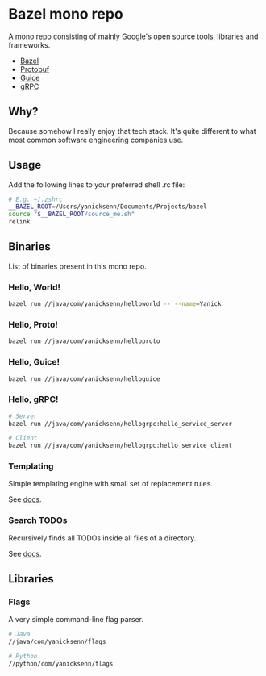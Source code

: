 # Bazel mono repo

A mono repo consisting of mainly Google's open source tools, libraries and frameworks. 

- [Bazel](https://bazel.build/)
- [Protobuf](https://protobuf.dev/)
- [Guice](https://github.com/google/guice)
- [gRPC](https://grpc.io/)

## Why?

Because somehow I really enjoy that tech stack. It's quite different to what most common software engineering companies use.

## Usage

Add the following lines to your preferred shell .rc file:

```bash
# E.g. ~/.zshrc
__BAZEL_ROOT=/Users/yanicksenn/Documents/Projects/bazel
source "$__BAZEL_ROOT/source_me.sh"
relink
```

## Binaries

List of binaries present in this mono repo.

### Hello, World!
```bash
bazel run //java/com/yanicksenn/helloworld -- --name=Yanick
```

### Hello, Proto!
```bash
bazel run //java/com/yanicksenn/helloproto
```

### Hello, Guice!
```bash
bazel run //java/com/yanicksenn/helloguice
```

### Hello, gRPC!
```bash
# Server
bazel run //java/com/yanicksenn/hellogrpc:hello_service_server

# Client
bazel run //java/com/yanicksenn/hellogrpc:hello_service_client
```

### Templating

Simple templating engine with small set of replacement rules.

See [docs](/python/com/yanicksenn/templating/README.md).

### Search TODOs

Recursively finds all TODOs inside all files of a directory.

See [docs](/python/com/yanicksenn/search/README.md).

## Libraries

### Flags

A very simple command-line flag parser.

```bash
# Java
//java/com/yanicksenn/flags
```

```bash
# Python
//python/com/yanicksenn/flags
```